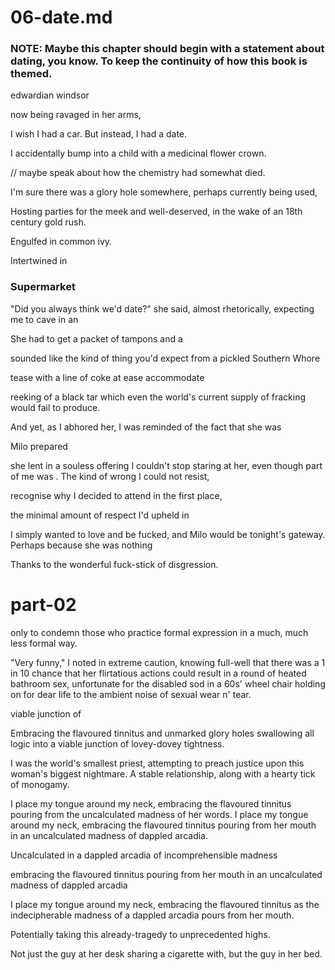# 06-date.md

### NOTE: Maybe this chapter should begin with a statement about dating, you know. To keep the continuity of how this book is themed.

edwardian
windsor

now being ravaged in her arms,

I wish I had a car. But instead, I had a date.

I accidentally bump into a child with a medicinal flower crown.

// maybe speak about how the chemistry had somewhat died.

I'm sure there was a glory hole somewhere, perhaps currently being used,

Hosting parties for the meek and well-deserved, in the wake of an 18th century gold rush.


Engulfed in common ivy.

Intertwined in

### Supermarket

"Did you always think we'd date?" she said, almost rhetorically, expecting me to cave in an

She had to get a packet of tampons and a

sounded like the kind of thing you'd expect from a pickled Southern Whore

tease with a line of coke at ease
accommodate

 reeking of a black tar which even the world's current supply of fracking would fail to produce.

 And yet, as I abhored her, I was reminded of the fact that she was

 Milo prepared

she lent in a souless offering
I couldn't stop staring at her, even though part of me was . The kind of wrong I could not resist,

recognise why I decided to attend in the first place,

the minimal amount of respect I'd upheld in

I simply wanted to love and be fucked, and Milo would be tonight's gateway. Perhaps because she was nothing

 Thanks to the wonderful fuck-stick of disgression.


# part-02

only to condemn those who practice formal expression in a much, much less formal way.

"Very funny," I noted in extreme caution, knowing full-well that there was a 1 in 10 chance that her flirtatious actions could result in a round of heated bathroom sex, unfortunate for the disabled sod in a 60s' wheel chair holding on for dear life to the ambient noise of sexual wear n' tear.


 viable junction of



 Embracing the flavoured tinnitus and unmarked glory holes swallowing all logic into a viable junction of lovey-dovey tightness.


I was the world's smallest priest, attempting to preach justice upon this woman's biggest nightmare. A stable relationship, along with a hearty tick of monogamy.

I place my tongue around my neck, embracing the flavoured tinnitus pouring from the uncalculated madness of her words.
I place my tongue around my neck, embracing the flavoured tinnitus pouring from her mouth in an uncalculated madness of dappled arcadia.



Uncalculated in a dappled arcadia of incomprehensible madness

embracing the flavoured tinnitus pouring from her mouth in an uncalculated madness of dappled arcadia

I place my tongue around my neck, embracing the flavoured tinnitus as the indecipherable madness of a dappled arcadia pours from her mouth.

Potentially taking this already-tragedy to unprecedented highs.

Not just the guy at her desk sharing a cigarette with, but the guy in her bed.
